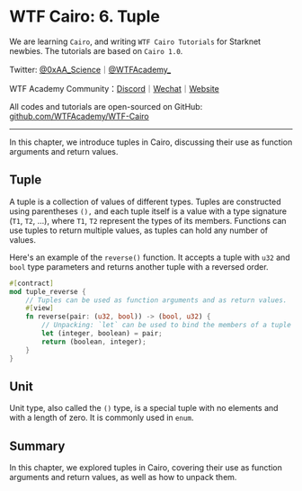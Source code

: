 # WTF Cairo: 6. Tuple

We are learning `Cairo`, and writing `WTF Cairo Tutorials` for Starknet newbies. The tutorials are based on `Cairo 1.0`.

Twitter: [@0xAA_Science](https://twitter.com/0xAA_Science)｜[@WTFAcademy_](https://twitter.com/WTFAcademy_)

WTF Academy Community：[Discord](https://discord.gg/5akcruXrsk)｜[Wechat](https://docs.google.com/forms/d/e/1FAIpQLSe4KGT8Sh6sJ7hedQRuIYirOoZK_85miz3dw7vA1-YjodgJ-A/viewform?usp=sf_link)｜[Website](https://wtf.academy)

All codes and tutorials are open-sourced on GitHub: [github.com/WTFAcademy/WTF-Cairo](https://github.com/WTFAcademy/WTF-Cairo)

---

In this chapter, we introduce tuples in Cairo, discussing their use as function arguments and return values.

## Tuple

A tuple is a collection of values of different types. Tuples are constructed using parentheses `(),` and each tuple itself is a value with a type signature (`T1`, `T2`, ...), where `T1`, `T2` represent the types of its members. Functions can use tuples to return multiple values, as tuples can hold any number of values.

Here's an example of the `reverse()` function. It accepts a tuple with `u32` and `bool` type parameters and returns another tuple with a reversed order.

```rust
#[contract]
mod tuple_reverse {
    // Tuples can be used as function arguments and as return values.
    #[view]
    fn reverse(pair: (u32, bool)) -> (bool, u32) {
        // Unpacking: `let` can be used to bind the members of a tuple to variables.
        let (integer, boolean) = pair;
        return (boolean, integer);
    }
}
```

## Unit

Unit type, also called the `()` type, is a special tuple with no elements and with a length of zero. It is commonly used in `enum`.


## Summary

In this chapter, we explored tuples in Cairo, covering their use as function arguments and return values, as well as how to unpack them.